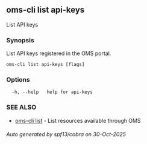 ## oms-cli list api-keys

List API keys

### Synopsis

List API keys registered in the OMS portal.

```
oms-cli list api-keys [flags]
```

### Options

```
  -h, --help   help for api-keys
```

### SEE ALSO

* [oms-cli list](oms-cli_list.md)	 - List resources available through OMS

###### Auto generated by spf13/cobra on 30-Oct-2025

